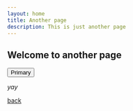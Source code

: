 ```yaml
---
layout: home
title: Another page
description: This is just another page
---
```


## Welcome to another page

<button type="button" class="btn btn-primary">Primary</button>

_yay_

[back](./)
